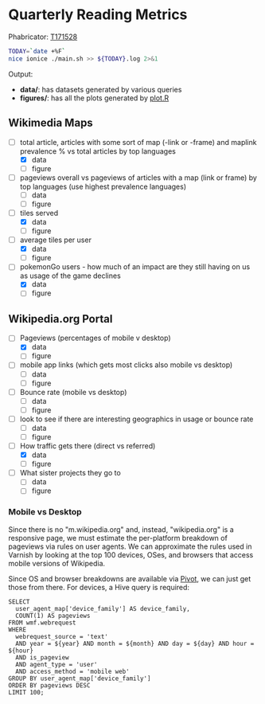 # Quarterly Reading Metrics

Phabricator: [T171528](https://phabricator.wikimedia.org/T171528)

```bash
TODAY=`date +%F`
nice ionice ./main.sh >> ${TODAY}.log 2>&1
```

Output:

- **data/**: has datasets generated by various queries
- **figures/**: has all the plots generated by [plot.R](plot.R)

## Wikimedia Maps

- [ ] total article, articles with some sort of map (-link or -frame) and maplink prevalence % vs total articles by top languages
    - [x] data
    - [ ] figure
- [ ] pageviews overall vs pageviews of articles with a map (link or frame) by top languages (use highest prevalence languages)
    - [ ] data
    - [ ] figure
- [ ] tiles served
    - [x] data
    - [ ] figure
- [ ] average tiles per user
    - [x] data
    - [ ] figure
- [ ] pokemonGo users - how much of an impact are they still having on us as usage of the game declines
    - [x] data
    - [ ] figure

## Wikipedia.org Portal

- [ ] Pageviews (percentages of mobile v desktop)
    - [x] data
    - [ ] figure
- [ ] mobile app links (which gets most clicks also mobile vs desktop)
    - [ ] data
    - [ ] figure
- [ ] Bounce rate (mobile vs desktop)
    - [ ] data
    - [ ] figure
- [ ] look to see if there are interesting geographics in usage or bounce rate
    - [ ] data
    - [ ] figure
- [ ] How traffic gets there (direct vs referred)
    - [x] data
    - [ ] figure
- [ ] What sister projects they go to
    - [ ] data
    - [ ] figure

### Mobile vs Desktop

Since there is no "m.wikipedia.org" and, instead, "wikipedia.org" is a responsive page, we must estimate the per-platform breakdown of pageviews via rules on user agents. We can approximate the rules used in Varnish by looking at the top 100 devices, OSes, and browsers that access mobile versions of Wikipedia.

Since OS and browser breakdowns are available via [Pivot](https://pivot.wikimedia.org), we can just get those from there. For devices, a Hive query is required:

```Hive
SELECT
  user_agent_map['device_family'] AS device_family,
  COUNT(1) AS pageviews
FROM wmf.webrequest
WHERE
  webrequest_source = 'text'
  AND year = ${year} AND month = ${month} AND day = ${day} AND hour = ${hour}
  AND is_pageview
  AND agent_type = 'user'
  AND access_method = 'mobile web'
GROUP BY user_agent_map['device_family']
ORDER BY pageviews DESC
LIMIT 100;
```
